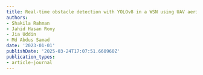 ```yaml
---
title: Real-time obstacle detection with YOLOv8 in a WSN using UAV aerial photography
authors:
- Shakila Rahman
- Jahid Hasan Rony
- Jia Uddin
- Md Abdus Samad
date: '2023-01-01'
publishDate: '2025-03-24T17:07:51.660960Z'
publication_types:
- article-journal
---
```

